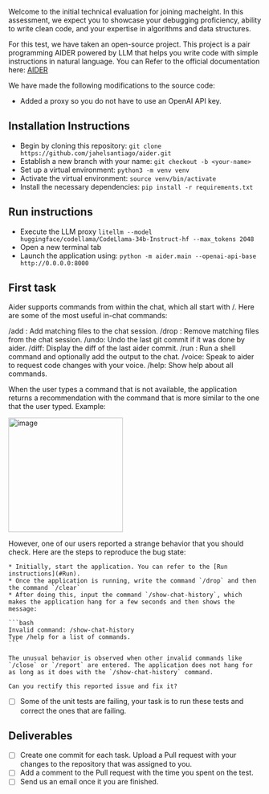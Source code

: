 Welcome to the initial technical evaluation for joining macheight. In this assessment, we expect you to showcase your debugging proficiency, ability to write clean code, and your expertise in algorithms and data structures.

For this test, we have taken an open-source project. This project is a pair programming AIDER powered by LLM that helps you write code with simple instructions in natural language. You can Refer to the official documentation here: [AIDER](https://aider.chat/)

We have made the following modifications to the source code:
- Added a proxy so you do not have to use an OpenAI API key.

## Installation Instructions
- Begin by cloning this repository: `git clone https://github.com/jahelsantiago/aider.git`
- Establish a new branch with your name: `git checkout -b <your-name>`
- Set up a virtual environment: `python3 -m venv venv`
- Activate the virtual environment: `source venv/bin/activate`
- Install the necessary dependencies: `pip install -r requirements.txt`

## Run instructions 
- Execute the LLM proxy `litellm --model huggingface/codellama/CodeLlama-34b-Instruct-hf --max_tokens 2048`
- Open a new terminal tab
- Launch the application using: `python -m aider.main --openai-api-base http://0.0.0.0:8000`


## First task

Aider supports commands from within the chat, which all start with /. Here are some of the most useful in-chat commands:

/add <file>: Add matching files to the chat session.
/drop <file>: Remove matching files from the chat session.
/undo: Undo the last git commit if it was done by aider.
/diff: Display the diff of the last aider commit.
/run <command>: Run a shell command and optionally add the output to the chat.
/voice: Speak to aider to request code changes with your voice.
/help: Show help about all commands.

When the user types a command that is not available, the application returns a recommendation with the command that is more similar to the one that the user typed. Example:

<img width="228" alt="image" src="https://github.com/jahelsantiago/aider/assets/47577344/ffea2120-da3d-498b-9564-1df9e9f1cdc1">

However, one of our users reported a strange behavior that you should check. Here are the steps to reproduce the bug state:

    * Initially, start the application. You can refer to the [Run instructions](#Run).
    * Once the application is running, write the command `/drop` and then the command `/clear`
    * After doing this, input the command `/show-chat-history`, which makes the application hang for a few seconds and then shows the message:
    
    ```bash
    Invalid command: /show-chat-history
    Type /help for a list of commands.
    ```

    The unusual behavior is observed when other invalid commands like `/close` or `/report` are entered. The application does not hang for as long as it does with the `/show-chat-history` command. 
    
    Can you rectify this reported issue and fix it? 


- [ ] Some of the unit tests are failing, your task is to run these tests and correct the ones that are failing.




## Deliverables
- [ ] Create one commit for each task. Upload a Pull request with your changes to the repository that was assigned to you.
- [ ] Add a comment to the Pull request with the time you spent on the test.
- [ ] Send us an email once it you are finished.
